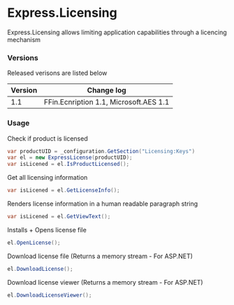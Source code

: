 # Express.Licensing

Express.Licensing allows limiting application capabilities through a licencing mechanism

### Versions

Released verisons are listed below

| Version | Change log |
| ------ | ------ |
| 1.1 | FFin.Ecnription 1.1, Microsoft.AES 1.1 |



### Usage
Check if product is licensed
```csharp
var productUID = _configuration.GetSection("Licensing:Keys")
var el = new ExpressLicense(productUID);
var isLicened = el.IsProductLicensed();
```
Get all licensing information
```csharp
var isLicened = el.GetLicenseInfo();
```
Renders license information in a human readable paragraph string
```csharp
var isLicened = el.GetViewText();
```
Installs + Opens license file
```csharp
el.OpenLicense();
```
Download license file (Returns a memory stream - For ASP.NET)
```csharp
el.DownloadLicense();
```
Download license viewer  (Returns a memory stream - For ASP.NET)
```csharp
el.DownloadLicenseViewer();
```

